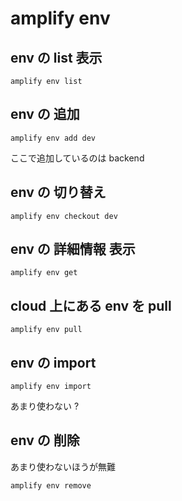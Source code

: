 
# amplify env


## env の list 表示

```
amplify env list
```


## env の 追加

```
amplify env add dev
```

ここで追加しているのは backend


## env の 切り替え

```
amplify env checkout dev
```


## env の 詳細情報 表示

```
amplify env get
```


## cloud 上にある env を pull

```
amplify env pull
```


## env の import

```
amplify env import
```

あまり使わない ?


## env の 削除

あまり使わないほうが無難

```
amplify env remove
```



